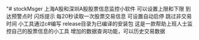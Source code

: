 "# stockMsger
上海A股和深圳A股股票信息监控小软件
可以设置上限和下限
到达预警点时 闪烁提示
每20秒读取一次股票交易信息
可设置自动启停 跳过非交易时间
小工具通过c#编写 release目录为已编译的安装包
这是一款帮助上班人士监控自己的股票信息的小工具
增加的数据查询功能，可以历史交易数据
